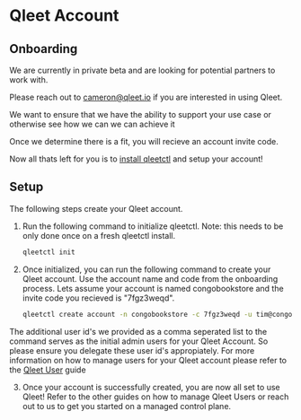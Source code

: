 # Qleet Account

## Onboarding

We are currently in private beta and are looking for potential partners to work with.

Please reach out to cameron@qleet.io if you are interested in using Qleet.

We want to ensure that we have the ability to support your use case or otherwise see how we can we can achieve it

Once we determine there is a fit, you will recieve an account invite code.

Now all thats left for you is to [install qleetctl](/guides/install-qleetctl) and setup your account!


## Setup

The following steps create your Qleet account.

1. Run the following command to initialize qleetctl. Note: this needs to be only done once on a fresh qleetctl install.

    ```bash
    qleetctl init
    ```

2. Once initialized, you can run the following command to create your Qleet account.
Use the account name and code from the onboarding process. Lets assume your account is named congobookstore and the invite code you recieved is "7fgz3weqd".

    ```bash
    qleetctl create account -n congobookstore -c 7fgz3weqd -u tim@congobooks.com,allen@congobooks.com
    ```
The additional user id's we provided as a comma seperated list to the command serves as the initial admin users for your Qleet Account. So please ensure you delegate these user id's appropiately. For more information on how to manage users for your Qleet account please refer to the [Qleet User](/guides/qleet-user) guide

3. Once your account is successfully created, you are now all set to use Qleet!
Refer to the other guides on how to manage Qleet Users or reach out to us to get you started on a managed control plane.
